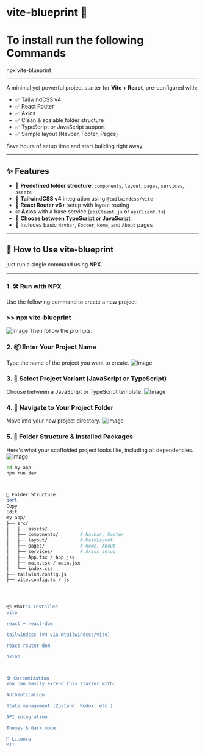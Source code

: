 # vite-blueprint 🚀

# To install run the following Commands

npx vite-blueprint

------------------------------------------------
A minimal yet powerful project starter for **Vite + React**, pre-configured with:

- ✅ TailwindCSS v4
- ✅ React Router
- ✅ Axios
- ✅ Clean & scalable folder structure
- ✅ TypeScript or JavaScript support
- ✅ Sample layout (Navbar, Footer, Pages)

Save hours of setup time and start building right away.

---

## ✨ Features

- 📁 **Predefined folder structure**: `components`, `layout`, `pages`, `services`, `assets`
- 🎨 **TailwindCSS v4** integration using `@tailwindcss/vite`
- 🔁 **React Router v6+** setup with layout routing
- 🌐 **Axios** with a base service (`apiClient.js` or `apiClient.ts`)
- 🧠 **Choose between TypeScript or JavaScript**
- 🧩 Includes basic `Navbar`, `Footer`, `Home`, and `About` pages

-----------------

## 🚀 How to Use vite-blueprint

just run a single command using **NPX**.

---

### 1. 🛠️ Run with NPX 

Use the following command to create a new project:


### >> npx vite-blueprint
![Image](https://github.com/user-attachments/assets/9019f4fb-ba7f-4a33-8cd2-e60c6333b97d)
Then follow the prompts:

### 2. 📦 Enter Your Project Name
Type the name of the project you want to create.
![Image](https://github.com/user-attachments/assets/733c5863-929c-4fa5-91c4-8c1ff7cb0ff4)


### 3. 🧠 Select Project Variant (JavaScript or TypeScript)
Choose between a JavaScript or TypeScript template.
![Image](https://github.com/user-attachments/assets/d7408c52-8d2a-40c5-ab23-a32b980cfd29)


### 4. 📁 Navigate to Your Project Folder
Move into your new project directory.
![Image](https://github.com/user-attachments/assets/cf105ab6-dde1-4b6a-be5f-e5f3071f372e)

### 5. 🧱 Folder Structure & Installed Packages
Here's what your scaffolded project looks like, including all dependencies.
![Image](https://github.com/user-attachments/assets/fcc64121-2666-4e2c-aea7-02f32b379532)

```bash
cd my-app
npm run dev



🧱 Folder Structure
perl
Copy
Edit
my-app/
├── src/
│   ├── assets/
│   ├── components/        # Navbar, Footer
│   ├── layout/            # MainLayout
│   ├── pages/             # Home, About
│   ├── services/          # Axios setup
│   ├── App.tsx / App.jsx
│   ├── main.tsx / main.jsx
│   └── index.css
├── tailwind.config.js
├── vite.config.ts / js




📦 What's Installed
vite

react + react-dom

tailwindcss (v4 via @tailwindcss/vite)

react-router-dom

axios



🛠 Customization
You can easily extend this starter with:

Authentication

State management (Zustand, Redux, etc.)

API integration

Themes & dark mode

📄 License
MIT
